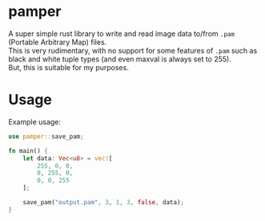 # pamper
A super simple rust library to write and read image data to/from `.pam` (Portable Arbitrary Map) files.  
This is very rudimentary, with no support for some features of `.pam` such as black and white tuple types (and even maxval is always set to 255).  
But, this is suitable for my purposes.
# Usage
Example usage:  
```rust
use pamper::save_pam;

fn main() {
    let data: Vec<u8> = vec![
        255, 0, 0,
        0, 255, 0,
        0, 0, 255
    ];

    save_pam("output.pam", 3, 1, 3, false, data);
}
```